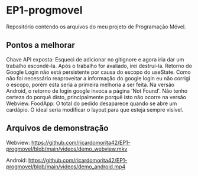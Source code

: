 # EP1-progmovel
Repositório contendo os arquivos do meu projeto de Programação Móvel.

## Pontos a melhorar
Chave API exposta: Esqueci de adicionar no gitignore e agora iria dar um trabalho escondê-la. Após o trabalho for avaliado, irei destruí-la.
Retorno do Google Login não está persistente por causa do escopo do useState. Como não foi necessário reaproveitar a informação do google login eu não corrigi o escopo, porém esta seria a primeira melhoria a ser feita.
Na versão Android, o retorno de login google invoca a página 'Not Found'. Não tenho certeza do porquê disto, principalmente porquê isto não ocorre na versão Webview.
FoodApp: O total do pedido desaparece quando se abre um cardápio. O ideal seria modificar o layout para que esteja sempre visível.

## Arquivos de demonstração
Webview:
https://github.com/ricardomorita42/EP1-progmovel/blob/main/videos/demo_webview.mkv

Android:
https://github.com/ricardomorita42/EP1-progmovel/blob/main/videos/demo_android.mp4
